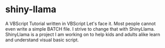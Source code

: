 # shiny-llama
A VBScript Tutorial written in VBScript
Let's face it. Most people cannot even write a simple BATCH file. I strive to change that with ShinyLlama. ShinyLlama is a project I am working on to help kids and adults alike learn and understand visual basic script.
